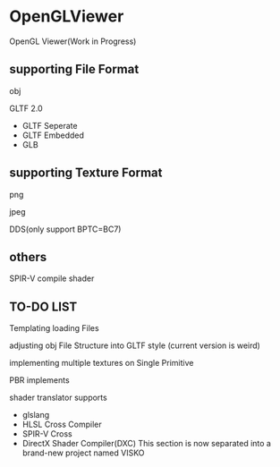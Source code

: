 # OpenGLViewer
 OpenGL Viewer(Work in Progress)

## supporting File Format
obj

GLTF 2.0
 - GLTF Seperate
 - GLTF Embedded
 - GLB

## supporting Texture Format
png

jpeg

DDS(only support BPTC=BC7)

## others
SPIR-V compile shader

## TO-DO LIST
Templating loading Files

adjusting obj File Structure into GLTF style (current version is weird)

implementing multiple textures on Single Primitive

PBR implements

shader translator supports

 - glslang
 - HLSL Cross Compiler
 - SPIR-V Cross
 - DirectX Shader Compiler(DXC)
This section is now separated into a brand-new project named VISKO
